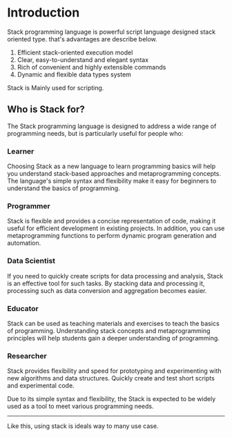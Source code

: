 # Introduction

Stack programming language is powerful script language designed stack oriented type.
that's advantages are describe below.

1. Efficient stack-oriented execution model
2. Clear, easy-to-understand and elegant syntax
3. Rich of convenient and highly extensible commands
4. Dynamic and flexible data types system

Stack is Mainly used for scripting.


## Who is Stack for?
The Stack programming language is designed to address a wide range of programming needs, but is particularly useful for people who:

### Learner
Choosing Stack as a new language to learn programming basics will help you understand stack-based approaches and metaprogramming concepts.
The language's simple syntax and flexibility make it easy for beginners to understand the basics of programming.

### Programmer
  
Stack is flexible and provides a concise representation of code, making it useful for efficient development in existing projects.
In addition, you can use metaprogramming functions to perform dynamic program generation and automation.

### Data Scientist

If you need to quickly create scripts for data processing and analysis, Stack is an effective tool for such tasks.
By stacking data and processing it, processing such as data conversion and aggregation becomes easier.

### Educator

Stack can be used as teaching materials and exercises to teach the basics of programming.
Understanding stack concepts and metaprogramming principles will help students gain a deeper understanding of programming.

### Researcher

Stack provides flexibility and speed for prototyping and experimenting with new algorithms and data structures.
Quickly create and test short scripts and experimental code.

Due to its simple syntax and flexibility, the Stack is expected to be widely used as a tool to meet various programming needs.

---

Like this, using stack is ideals way to many use case.